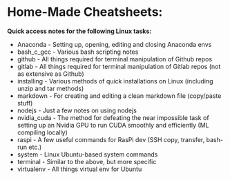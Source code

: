 # Home-Made Cheatsheets:

**Quick access notes for the following Linux tasks:**

* Anaconda - Setting up, opening, editing and closing Anaconda envs
* bash_c_gcc - Various bash scripting notes
* github - All things required for terminal manipulation of Github repos
* gitlab - All things required for terminal manipulation of Gitlab repos (not as extensive as Github)
* installing - Various methods of quick installations on Linux (including unzip and tar methods)
* markdown - For creating and editing a clean markdown file (copy/paste stuff) 
* nodejs - Just a few notes on using nodejs
* nvidia_cuda - The method for defeating the near impossible task of setting up an Nvidia GPU to run CUDA smoothly and efficiently (ML compiling locally)
* raspi - A few useful commands for RasPi dev (SSH copy, transfer, bash-run etc.)
* system - Linux Ubuntu-based system commands
* terminal - Similar to the above, but more specific
* virtualenv - All things virtual env for Ubuntu
